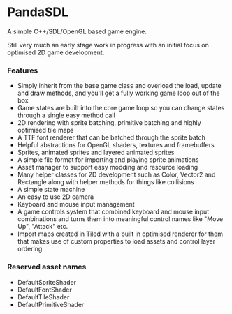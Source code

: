# PandaSDL
A simple C++/SDL/OpenGL based game engine.

Still very much an early stage work in progress with an initial focus on optimised 2D game development.

### Features
* Simply inherit from the base game class and overload the load, update and draw methods, and you'll get a fully working game loop out of the box
* Game states are built into the core game loop so you can change states through a single easy method call
* 2D rendering with sprite batching, primitive batching and highly optimised tile maps
* A TTF font renderer that can be batched through the sprite batch
* Helpful abstractions for OpenGL shaders, textures and framebuffers
* Sprites, animated sprites and layered animated sprites
* A simple file format for importing and playing sprite animations
* Asset manager to support easy modding and resource loading
* Many helper classes for 2D development such as Color, Vector2 and Rectangle along with helper methods for things like collisions
* A simple state machine
* An easy to use 2D camera
* Keyboard and mouse input management
* A game controls system that combined keyboard and mouse input combinations and turns them into meaningful control names like "Move Up", "Attack" etc.
* Import maps created in Tiled with a built in optimised renderer for them that makes use of custom properties to load assets and control layer ordering

### Reserved asset names
* DefaultSpriteShader
* DefaultFontShader
* DefaultTileShader
* DefaultPrimitiveShader